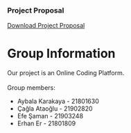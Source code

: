### Project Proposal
[Download Project Proposal](/denemepdf.pdf)

# Group Information
Our project is an Online Coding Platform.<br /><br />
Group members:
  - Aybala Karakaya - 21801630
  - Çağla Ataoğlu - 21902820
  - Efe Şaman - 21903248
  - Erhan Er - 21801809

